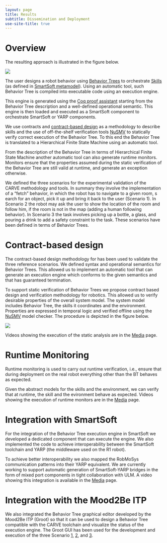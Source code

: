 ```yaml
---
layout: page
title: Results
subtitle: Dissemination and Deployment
use-site-title: true
---
```






# Overview

The resulting approach is illustrated in the figure below. 


![](../img/approach.png)

The user designs a robot behavior using [Behavior Trees](https://en.wikipedia.org/wiki/Behavior_tree_(artificial_intelligence,_robotics_and_control) ) to orchestrate [Skills](https://robmosys.eu/wiki-sn-03/modeling:metamodels:skill-definition) 
(as defined in [SmartSoft metamodel](https://robmosys.eu/wiki-sn-01/modeling:metamodels:start)).
Using an automatic tool, such Behavior Tree is compiled into executable code
using an execution engine. 
 
This engine is generated using the [Coq proof assistant](https://coq.inria.fr/) starting from the Behavior Tree description 
and a well-defined operational semantic. This engine is then loaded and executed 
as a SmartSoft component to orchestrate SmartSoft or YARP components.  

We use contracts and [contract-based design](https://it.wikipedia.org/wiki/Design_by_contract) as a methodology to describe 
skills and the use of off-the-shelf verification tools [NuSMV](http://nusmv.fbk.eu/) to statically verify 
correct execution of the Behavior Tree. To this end the Behavior Tree is translated to a 
Hierarchical Finite State Machine using an automatic tool. 

From the description of the Behavior Tree in terms of Hierarchical Finite State Machine 
another automatic tool can also generate runtime monitors. Monitors ensure 
that the properties assumed during the static verification of the Behavior Tree are still 
valid at runtime, and generate an exception otherwise.

We defined the three scenarios for the experimental validation of the CARVE 
methodology and tools. In summary they involve the implementation of 
a “fetch” behavior, in which the robot has to navigate to a given room, s
earch for an object, pick it up and bring it back to the user (Scenario 1).
 In Scenario 2 the robot may ask the user to show the location of the room and follow him, 
 if the room is not in the map (adding a human following behavior). 
 In Scenario 3 the task involves picking up a bottle, a glass, and pouring a drink to
  add a safety constraint to the task. These scenarios have been defined in terms of Behavior Trees.
  
  
  

# Contract-based design

The contract-based design methodology for has been used to validate the three reference scenarios.
We defined syntax and operational semantics for Behavior Trees. This allowed us to 
implement an automatic tool that can generate an execution engine which conforms
to the given semantics and that has guaranteed termination.

To support static verification of Behavior Trees we propose contract based design and verification
methodology for robotics. This  allowed us to verify desirable properties
 of the overall system model. The system model includes Behavior Tree, the skills it 
 coordinates and the environment. Properties are expressed in temporal logic and verified offline
  using the [NuSMV](http://nusmv.fbk.eu/)   model checker. 
The procedure is depicted in the figure below.


![](../img/contracts.png)


Videos showing the execution of the static analysis are in the [Media](../media#static) page.

# Runtime Monitoring
Runtime monitoring is used to carry out runtime verification, i.e., ensure that during deployment on the real robot
everything other than the BT behaves as expected. 

Given the abstract models for the skills and the environment, we can verify that at runtime, the skill and the evironment behave as expected.
Videos showing the execution of runtime monitors are in the [Media](../media#monitors) page.



# Integration with SmartSoft

For the integration of the Behavior Tree execution engine in SmartSoft we developed a 
dedicated component that can execute the engine. We also implemented the code to achieve
 interoperability between the SmartSoft toolchain and YARP (the middleware used 
 on the R1 robot).
 
To achieve better interoperability we also mapped the RobMoSys communication 
patterns into their YARP equivalent. We are currently working to support 
automatic generation of SmartSoft-YARP bridges in the form of mixed port 
components in tight collaboration with ULM.
A video showing this integration is available in the [Media](../media#yarpss) page.



# Integration with the Mood2Be ITP 

We also integrated the Behavior Tree graphical editor developed by the Mood2Be ITP (Groot) 
so that it can be used to design a Behavior Tree compatible with the CARVE toolchain and 
visualize the status of the execution engine. The Groot GUI has been used for 
the development and execution of the three Scenario [1](../scenario1), [2](../scenario2), and [3](../scenario3).






